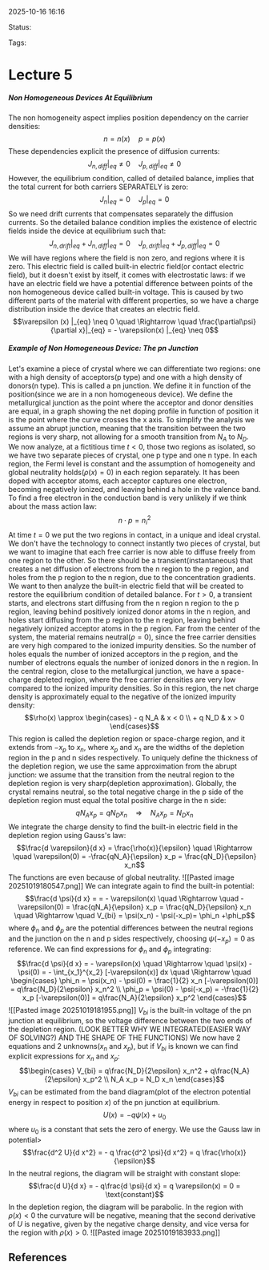 
2025-10-16 16:16

Status: 

Tags:

# Lecture 5
##### Non Homogeneous Devices At Equilibrium
The non homogeneity aspect implies position dependency on the carrier densities:
$$n = n(x) \quad p = p(x)$$
These dependencies explicit the presence of diffusion currents:
$$J_{n, diff} |_{eq} \neq 0 \quad J_{p, diff} |_{eq} \neq 0$$
However, the equilibrium condition, called of detailed balance, implies that the total current for both carriers SEPARATELY is zero:
$$J_n |_{eq} = 0 \quad J_p|_{eq} = 0$$
So we need drift currents that compensates separately the diffusion currents. So the detailed balance condition implies the existence of electric fields inside the device at equilibrium such that:
$$J_{n, drift} |_{eq} + J_{n, diff} |_{eq} = 0 \quad J_{p, drift} |_{eq} + J_{p, diff} |_{eq} = 0$$
We will have regions where the field is non zero, and regions where it is zero. This electric field is called built-in electric field(or contact electric field), but it doesn't exist by itself, it comes with electrostatic laws: if we have an electric field we have a potential difference between points of the non homogeneous device called built-in voltage. This is caused by two different parts of the material with different properties, so we have a charge distribution inside the device that creates an electric field. 
$$\varepsilon (x) |_{eq} \neq 0 \quad \Rightarrow \quad \frac{\partial\psi}{\partial x}|_{eq} = - \varepsilon(x) |_{eq} \neq 0$$
##### Example of Non Homogeneous Device: The pn Junction
Let's examine a piece of crystal where we can differentiate two regions: one with a high density of acceptors(p type) and one with a high density of donors(n type). This is called a pn junction. We define it in function of the position(since we are in a non homogeneous device). 
We define the metallurgical junction as the point where the acceptor and donor densities are equal, in a graph showing the net doping profile in function of position it is the point where the curve crosses the x axis.
To simplify the analysis we assume an abrupt junction, meaning that the transition between the two regions is very sharp, not allowing for a smooth transition from $N_A$ to $N_D$.
We now analyze, at a fictitious time $t<0$, those two regions as isolated, so we have two separate pieces of crystal, one p type and one n type. In each region, the Fermi level is constant and the assumption of homogeneity and global neutrality holds($\rho(x) = 0$) in each region separately. 
It has been doped with acceptor atoms, each acceptor captures one electron, becoming negatively ionized, and leaving behind a hole in the valence band. To find a free electron in the conduction band is very unlikely if we think about the mass action law:
$$n \cdot p = n_i^2$$
At time $t=0$ we put the two regions in contact, in a unique and ideal crystal. We don't have the technology to connect instantly two pieces of crystal, but we want to imagine that each free carrier is now able to diffuse freely from one region to the other. So there should be a transient(instantaneous) that creates a net diffusion of electrons from the n region to the p region, and holes from the p region to the n region, due to the concentration gradients. We want to then analyze the built-in electric field that will be created to restore the equilibrium condition of detailed balance. 
For $t>0$, a transient starts, and electrons start diffusing from the n region n region to the p region, leaving behind positively ionized donor atoms in the n region, and holes start diffusing from the p region to the n region, leaving behind negatively ionized acceptor atoms in the p region. 
Far from the center of the system, the material remains neutral($\rho = 0$), since the free carrier densities are very high compared to the ionized impurity densities. So the number of holes equals the number of ionized acceptors in the p region, and the number of electrons equals the number of ionized donors in the n region. 
In the central region, close to the metallurgical junction, we have a space-charge depleted region, where the free carrier densities are very low compared to the ionized impurity densities. So in this region, the net charge density is approximately equal to the negative of the ionized impurity density:
$$\rho(x) \approx \begin{cases} - q N_A & x < 0 \\ + q N_D & x > 0 \end{cases}$$
This region is called the depletion region or space-charge region, and it extends from $-x_p$ to $x_n$, where $x_p$ and $x_n$ are the widths of the depletion region in the p and n sides respectively. To uniquely define the thickness of the depletion region, we use the same approximation from the abrupt junction: we assume that the transition from the neutral region to the depletion region is very sharp(depletion approximation).
Globally, the crystal remains neutral, so the total negative charge in the p side of the depletion region must equal the total positive charge in the n side:
$$q N_A x_p = q N_D x_n \quad \Rightarrow \quad N_A x_p = N_D x_n$$
We integrate the charge density to find the built-in electric field in the depletion region using Gauss's law:
$$\frac{d \varepsilon}{d x} = \frac{\rho(x)}{\epsilon} \quad \Rightarrow \quad \varepsilon(0) = -\frac{qN_A}{\epsilon} x_p = \frac{qN_D}{\epsilon} x_n$$
The functions are even because of global neutrality.
![[Pasted image 20251019180547.png]]
We can integrate again to find the built-in potential:
$$\frac{d \psi}{d x} = = - \varepsilon(x) \quad \Rightarrow \quad -\varepsilon(0) = \frac{qN_A}{\epsilon} x_p = \frac{qN_D}{\epsilon} x_n \quad \Rightarrow \quad V_{bi} = \psi(x_n) - \psi(-x_p)= \phi_n +\phi_p$$
where $\phi_n$ and $\phi_p$ are the potential differences between the neutral regions and the junction on the n and p sides respectively, choosing $\psi(-x_p) = 0$ as reference. We can find expressions for $\phi_n$ and $\phi_p$ integrating:
$$\frac{d \psi}{d x} = - \varepsilon(x) \quad \Rightarrow \quad \psi(x) - \psi(0) = - \int_{x_1}^{x_2} [-\varepsilon(x)] dx \quad \Rightarrow \quad
\begin{cases}
\phi_n = \psi(x_n) - \psi(0) = \frac{1}{2} x_n [-\varepsilon(0)] = q\frac{N_D}{2\epsilon} x_n^2 \\
\phi_p = \psi(0) - \psi(-x_p) = -\frac{1}{2} x_p [-\varepsilon(0)] = q\frac{N_A}{2\epsilon} x_p^2
\end{cases}$$
![[Pasted image 20251019181955.png]]
$V_{bi}$ is the built-in voltage of the pn junction at equilibrium, so the voltage difference between the two ends of the depletion region. 
(LOOK BETTER WHY WE INTEGRATED(EASIER WAY OF SOLVING?) AND THE SHAPE OF THE FUNCTIONS)
We now have 2 equations and 2 unknowns($x_n$ and $x_p$), but if $V_{bi}$ is known we can find explicit expressions for $x_n$ and $x_p$:
$$\begin{cases}
V_{bi} = q\frac{N_D}{2\epsilon} x_n^2 + q\frac{N_A}{2\epsilon} x_p^2 \\
N_A x_p = N_D x_n
\end{cases}$$
$V_{bi}$ can be estimated from the band diagram(plot of the electron potential energy in respect to position $x$) of the pn junction at equilibrium. 
$$U(x) = - q \psi(x) + u_0$$ where $u_0$ is a constant that sets the zero of energy. We use the Gauss law in potential>
$$\frac{d^2 U}{d x^2} = - q \frac{d^2 \psi}{d x^2} = q \frac{\rho(x)}{\epsilon}$$
In the neutral regions, the diagram will be straight with constant slope:
$$\frac{d U}{d x} = - q\frac{d \psi}{d x} = q \varepsilon(x) = 0 = \text{constant}$$
In the depletion region, the diagram will be parabolic. In the region with $\rho(x) < 0$ the curvature will be negative, meaning that the second derivative of $U$ is negative, given by the negative charge density, and vice versa for the region with $\rho(x) > 0$.
![[Pasted image 20251019183933.png]]

## References
